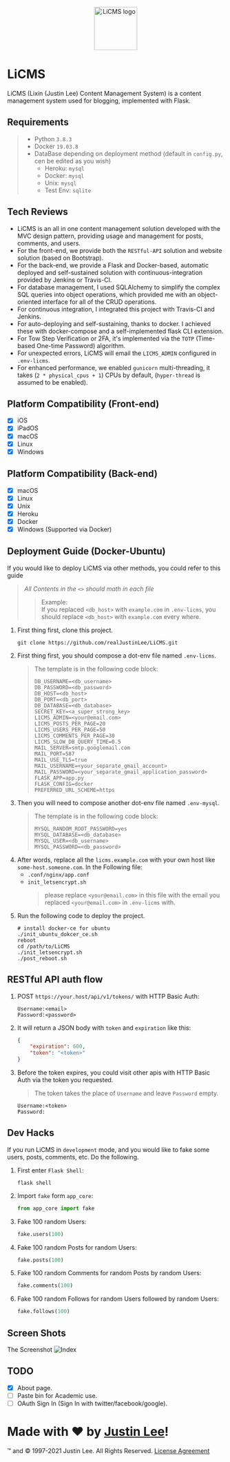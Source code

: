 <p align="center"><img width="100" src="app_core/static/img/logo.svg" alt="LiCMS logo"></p>

# LiCMS
LiCMS (Lixin (Justin Lee) Content Management System) is a content management system used for blogging, implemented with Flask.

## Requirements
> - Python `3.8.3`
> - Docker `19.03.8`
> - DataBase depending on deployment method (default in `config.py`, cen be edited as you wish)
>   - Heroku: `mysql`
>   - Docker: `mysql`
>   - Unix: `mysql`
>   - Test Env: `sqlite`

## Tech Reviews
- LiCMS is an all in one content management solution developed with the MVC design pattern, providing usage and management for posts, comments, and users.
- For the front-end, we provide both the `RESTful-API` solution and website solution (based on Bootstrap).
- For the back-end, we provide a Flask and Docker-based, automatic deployed and self-sustained solution with continuous-integration provided by Jenkins or Travis-CI.
- For database management, I used SQLAlchemy to simplify the complex SQL queries into object operations, which provided me with an object-oriented interface for all of the CRUD operations.
- For continuous integration, I integrated this project with Travis-CI and Jenkins.
- For auto-deploying and self-sustaining, thanks to docker. I achieved these with docker-compose and a self-implemented flask CLI extension.
- For Tow Step Verification or 2FA, it's implemented via the `TOTP` (Time-based One-time Password) algorithm.
- For unexpected errors, LiCMS will email the `LICMS_ADMIN` configured in `.env-licms`.
- For enhanced performance, we enabled `gunicorn` multi-threading, it takes (`2 * physical_cpus + 1`) CPUs by default, (`hyper-thread` is assumed to be enabled).

## Platform Compatibility (Front-end)
- [x] iOS
- [x] iPadOS
- [x] macOS
- [x] Linux
- [x] Windows

## Platform Compatibility (Back-end)
- [x] macOS
- [x] Linux
- [x] Unix
- [x] Heroku
- [x] Docker
- [x] Windows (Supported via Docker)

## Deployment Guide (Docker-Ubuntu)
If you would like to deploy LiCMS via other methods, you could refer to this guide

> *All Contents in the `<>` should math in each file*
> > Example:  
> > If you replaced `<db_host>` with `example.com` in `.env-licms`, you should replace `<db_host>` with `example.com` every where.

1. First thing first, clone this project.
    ```shell script
    git clone https://github.com/realJustinLee/LiCMS.git
    ```
1. First thing first, you should compose a dot-env file named `.env-licms`.
    > The template is in the following code block:
    > ```text
    > DB_USERNAME=<db_username>
    > DB_PASSWORD=<db_password>
    > DB_HOST=<db_host>
    > DB_PORT=<db_port>
    > DB_DATABASE=<db_database>
    > SECRET_KEY=<a_super_strong_key>
    > LICMS_ADMIN=<your@email.com>
    > LICMS_POSTS_PER_PAGE=20
    > LICMS_USERS_PER_PAGE=50
    > LICMS_COMMENTS_PER_PAGE=30
    > LICMS_SLOW_DB_QUERY_TIME=0.5
    > MAIL_SERVER=smtp.googlemail.com
    > MAIL_PORT=587
    > MAIL_USE_TLS=true
    > MAIL_USERNAME=<your_separate_gmail_account>
    > MAIL_PASSWORD=<your_separate_gmail_application_password>
    > FLASK_APP=app.py
    > FLASK_CONFIG=docker
    > PREFERRED_URL_SCHEME=https
    > ```
1. Then you will need to compose another dot-env file named `.env-mysql`.
    > The template is in the following code block:
    > ```text
    > MYSQL_RANDOM_ROOT_PASSWORD=yes
    > MYSQL_DATABASE=<db_database>
    > MYSQL_USER=<db_username>
    > MYSQL_PASSWORD=<db_password>
    > ```
1. After words, replace all the `licms.example.com` with your own host like `some-host.someone.com`. In the Following file:
    - `.conf/nginx/app.conf`
    - `init_letsencrypt.sh`
      > please replace `<your@email.com>` in this file with the email you replaced `<your@email.com>` in `.env-licms` with.
1. Run the following code to deploy the project.
    ```shell script
    # install docker-ce for ubuntu
    ./init_ubuntu_dokcer_ce.sh
    reboot
    cd /path/to/LiCMS
    ./init_letsencrypt.sh
    ./post_reboot.sh
    ```

## RESTful API auth flow
1. POST `https://your.host/api/v1/tokens/` with HTTP Basic Auth:
    ```text
    Username:<email>    
    Password:<password>
    ```
1. It will return a JSON body with `token` and `expiration` like this:
    ```json
    {
        "expiration": 600,
        "token": "<token>"
    }
    ```
1. Before the token expires, you could visit other apis with HTTP Basic Auth via the token you requested.
    > The token takes the place of `Username` and leave `Password` empty.
    ```text
    Username:<token>    
    Password:
    ```

## Dev Hacks
If you run LiCMS in `development` mode, and you would like to fake some users, posts, comments, etc. Do the following.
1. First enter `Flask Shell`:
    ```shell script
    flask shell
    ```
1. Import `fake` form `app_core`:
    ```python
    from app_core import fake
    ```
1. Fake 100 random Users:
    ```python
    fake.users(100)
    ```
1. Fake 100 random Posts for random Users:
    ```python
    fake.posts(100)
    ```
1. Fake 100 random Comments for random Posts by random Users:
    ```python
    fake.comments(100)
    ```
1. Fake 100 random Follows for random Users followed by random Users:
    ```python
    fake.follows(100)
    ```

## Screen Shots
The Screenshot
![Index](screenshot/index.png)

## TODO
- [x] About page.
- [ ] Paste bin for Academic use.
- [ ] OAuth Sign In (Sign In with twitter/facebook/google).

# Made with ❤ by [Justin Lee](https://github.com/realJustinLee)!
™ and © 1997-2021 Justin Lee. All Rights Reserved. [License Agreement](./LICENSE)
